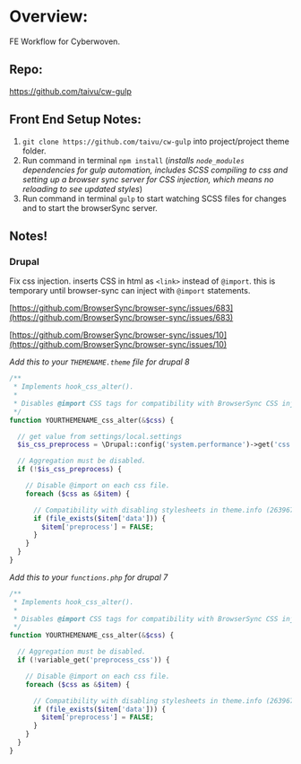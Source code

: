 # Overview:
FE Workflow for Cyberwoven.

## Repo:
https://github.com/taivu/cw-gulp


## Front End Setup Notes:
1. `git clone https://github.com/taivu/cw-gulp` into project/project theme folder.
2. Run command in terminal `npm install` (_installs `node_modules` dependencies for gulp automation, includes SCSS compiling to css and setting up a browser sync server for CSS injection, which means no reloading to see updated styles_)
3. Run command in terminal `gulp` to start watching SCSS files for changes and to start the browserSync server.

## Notes!

### Drupal
Fix css injection. inserts CSS in html as `<link>` instead of `@import`. this is temporary until browser-sync can inject with `@import` statements. 

[https://github.com/BrowserSync/browser-sync/issues/683](https://github.com/BrowserSync/browser-sync/issues/683)

[https://github.com/BrowserSync/browser-sync/issues/10](https://github.com/BrowserSync/browser-sync/issues/10)


_Add this to your `THEMENAME.theme` file for drupal 8_

``` php
/**
 * Implements hook_css_alter().
 *
 * Disables @import CSS tags for compatibility with BrowserSync CSS injection while developing.
 */
function YOURTHEMENAME_css_alter(&$css) {

  // get value from settings/local.settings
  $is_css_preprocess = \Drupal::config('system.performance')->get('css')['preprocess'];

  // Aggregation must be disabled.
  if (!$is_css_preprocess) {

    // Disable @import on each css file.
    foreach ($css as &$item) {

      // Compatibility with disabling stylesheets in theme.info (263967).
      if (file_exists($item['data'])) {
        $item['preprocess'] = FALSE;
      }
    }
  }
}
```

_Add this to your `functions.php` for drupal 7_

``` php
/**
 * Implements hook_css_alter().
 *
 * Disables @import CSS tags for compatibility with BrowserSync CSS injection while developing.
 */
function YOURTHEMENAME_css_alter(&$css) {

  // Aggregation must be disabled.
  if (!variable_get('preprocess_css')) {

    // Disable @import on each css file.
    foreach ($css as &$item) {

      // Compatibility with disabling stylesheets in theme.info (263967).
      if (file_exists($item['data'])) {
        $item['preprocess'] = FALSE;
      }
    }
  }
}
```
